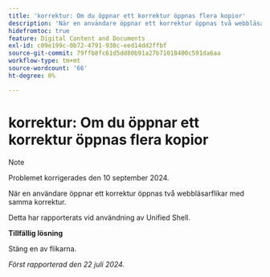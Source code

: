 ```yaml
---
title: 'korrektur: Om du öppnar ett korrektur öppnas flera kopior'
description: 'När en användare öppnar ett korrektur öppnas två webbläsarflikar med samma korrektur. '
hidefromtoc: true
feature: Digital Content and Documents
exl-id: c09e199c-0b72-4791-930c-eed14dd2ffbf
source-git-commit: 79ffb8fc61d5dd80b91a27b71018400c591da6aa
workflow-type: tm+mt
source-wordcount: '66'
ht-degree: 0%

---
```


# korrektur: Om du öppnar ett korrektur öppnas flera kopior

>[!NOTE]
>
>Problemet korrigerades den 10 september 2024.

När en användare öppnar ett korrektur öppnas två webbläsarflikar med samma korrektur.

Detta har rapporterats vid användning av Unified Shell.

**Tillfällig lösning**

Stäng en av flikarna.

_Först rapporterad den 22 juli 2024._
